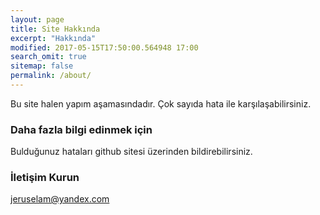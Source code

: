 ```yaml
---
layout: page
title: Site Hakkında
excerpt: "Hakkında"
modified: 2017-05-15T17:50:00.564948 17:00
search_omit: true
sitemap: false
permalink: /about/
---
```


Bu site halen yapım aşamasındadır.
Çok sayıda hata ile karşılaşabilirsiniz. 

### Daha fazla bilgi edinmek için

Bulduğunuz hataları github sitesi üzerinden bildirebilirsiniz.

### İletişim Kurun

[jeruselam@yandex.com](mailto:jeruselam@yandex.com)
